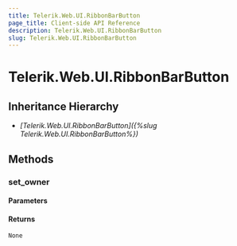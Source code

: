 ```yaml
---
title: Telerik.Web.UI.RibbonBarButton
page_title: Client-side API Reference
description: Telerik.Web.UI.RibbonBarButton
slug: Telerik.Web.UI.RibbonBarButton
---
```


# Telerik.Web.UI.RibbonBarButton  

## Inheritance Hierarchy

* *[Telerik.Web.UI.RibbonBarButton]({%slug Telerik.Web.UI.RibbonBarButton%})*


## Methods

###  set_owner

#### Parameters

#### Returns

`None` 



